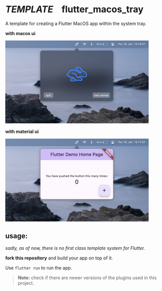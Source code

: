 # *TEMPLATE*  &nbsp;&nbsp;  flutter_macos_tray

A template for creating a Flutter MacOS app within the system tray.

**with macos ui**

<img src="assets/screenshots/sc_tray_macosui.png" width=450/>

**with material ui**

<img src="assets/screenshots/sc_tray_material.png" width=450/>



## usage:

_sadly, as of now, there is no first class template system for Flutter._

**fork this repository** and build your app on top of it.

Use `flutter run` to run the app.

> **Note:** check if there are newer versions of the plugins used in this project.

